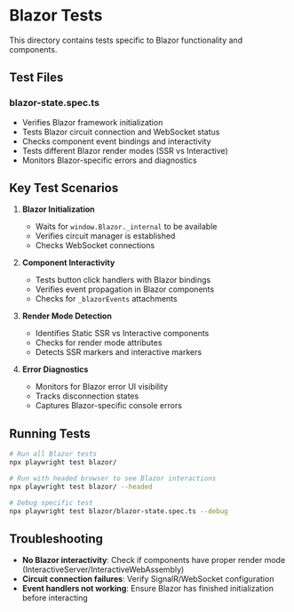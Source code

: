 # Blazor Tests

This directory contains tests specific to Blazor functionality and components.

## Test Files

### blazor-state.spec.ts
- Verifies Blazor framework initialization
- Tests Blazor circuit connection and WebSocket status
- Checks component event bindings and interactivity
- Tests different Blazor render modes (SSR vs Interactive)
- Monitors Blazor-specific errors and diagnostics

## Key Test Scenarios

1. **Blazor Initialization**
   - Waits for `window.Blazor._internal` to be available
   - Verifies circuit manager is established
   - Checks WebSocket connections

2. **Component Interactivity**
   - Tests button click handlers with Blazor bindings
   - Verifies event propagation in Blazor components
   - Checks for `_blazorEvents` attachments

3. **Render Mode Detection**
   - Identifies Static SSR vs Interactive components
   - Checks for render mode attributes
   - Detects SSR markers and interactive markers

4. **Error Diagnostics**
   - Monitors for Blazor error UI visibility
   - Tracks disconnection states
   - Captures Blazor-specific console errors

## Running Tests

```bash
# Run all Blazor tests
npx playwright test blazor/

# Run with headed browser to see Blazor interactions
npx playwright test blazor/ --headed

# Debug specific test
npx playwright test blazor/blazor-state.spec.ts --debug
```

## Troubleshooting

- **No Blazor interactivity**: Check if components have proper render mode (InteractiveServer/InteractiveWebAssembly)
- **Circuit connection failures**: Verify SignalR/WebSocket configuration
- **Event handlers not working**: Ensure Blazor has finished initialization before interacting